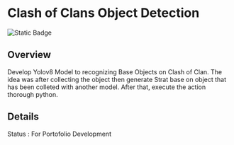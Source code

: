 # Clash of Clans Object Detection

![Static Badge](https://img.shields.io/badge/Ultralytics_YOLO-v8-blue)


## Overview

Develop Yolov8 Model to recognizing Base Objects on Clash of Clan. The idea was after collecting the object then generate  Strat base on object that has been colleted with another model. After that, execute the action thorough python.

## Details

Status : For Portofolio Development
